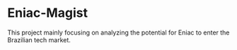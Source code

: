 # Eniac-Magist
This project mainly focusing on  analyzing the potential for Eniac to enter the Brazilian tech market. 
